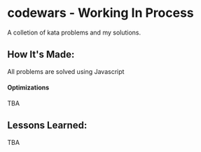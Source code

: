 # codewars - **Working In Process**

A colletion of kata problems and my solutions. 

## How It's Made:

All problems are solved using Javascript

#### Optimizations 

TBA

## Lessons Learned:

TBA

